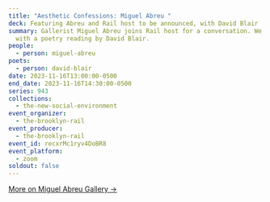 ```yaml
---
title: "Aesthetic Confessions: Miguel Abreu "
deck: Featuring Abreu and Rail host to be announced, with David Blair
summary: Gallerist Miguel Abreu joins Rail host for a conversation. We conclude
  with a poetry reading by David Blair.
people:
  - person: miguel-abreu
poets:
  - person: david-blair
date: 2023-11-16T13:00:00-0500
end_date: 2023-11-16T14:30:00-0500
series: 943
collections:
  - the-new-social-environment
event_organizer:
  - the-brooklyn-rail
event_producer:
  - the-brooklyn-rail
event_id: recxrMc1ryv4DoBR8
event_platform:
  - zoom
soldout: false
---
```

[M﻿ore on Miguel Abreu Gallery →](https://miguelabreugallery.com/)